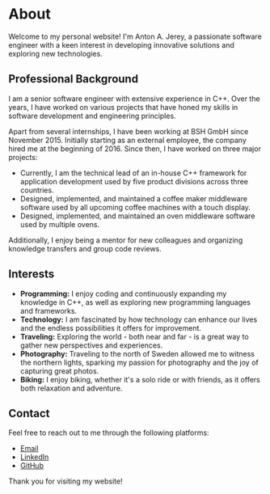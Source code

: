 # About

Welcome to my personal website! I'm Anton A. Jerey, a passionate software engineer with a keen interest in developing innovative solutions and exploring new technologies.

## Professional Background

I am a senior software engineer with extensive experience in C++. Over the years, I have worked on various projects that have honed my skills in software development and engineering principles.

Apart from several internships, I have been working at BSH GmbH since November 2015. Initially starting as an external employee, the company hired me at the beginning of 2016. Since then, I have worked on three major projects:

- Currently, I am the technical lead of an in-house C++ framework for application development used by five product divisions across three countries.
- Designed, implemented, and maintained a coffee maker middleware software used by all upcoming coffee machines with a touch display.
- Designed, implemented, and maintained an oven middleware software used by multiple ovens.

Additionally, I enjoy being a mentor for new colleagues and organizing knowledge transfers and group code reviews.

## Interests

- **Programming:** I enjoy coding and continuously expanding my knowledge in C++, as well as exploring new programming languages and frameworks.
- **Technology:** I am fascinated by how technology can enhance our lives and the endless possibilities it offers for improvement.
- **Traveling:** Exploring the world - both near and far - is a great way to gather new perspectives and experiences.
- **Photography:** Traveling to the north of Sweden allowed me to witness the northern lights, sparking my passion for photography and the joy of capturing great photos.
- **Biking:** I enjoy biking, whether it's a solo ride or with friends, as it offers both relaxation and adventure.

## Contact

Feel free to reach out to me through the following platforms:

- [Email](mailto:contact@jerey.at)
- [LinkedIn](https://www.linkedin.com/in/anton-jerey)
- [GitHub](https://github.com/Jerey)

Thank you for visiting my website!
